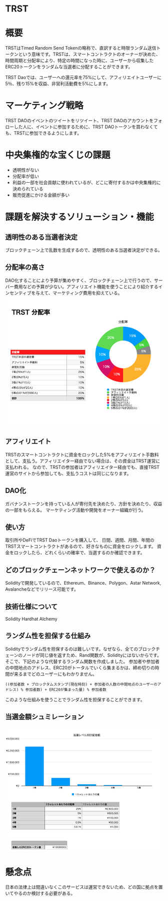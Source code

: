 # TRST

# 概要
TRSTはTimed Random Send Tokenの略称で、直訳すると時限ランダム送信トークンという意味です。TRSTは、スマートコントラクトのオーナーが決めた、時間周期と分配率により、特定の時間になった時に、ユーザーから収集したERC20トークンをランダムな当選者に分配することができます。

TRST Daoでは、ユーザーへの還元率を75%にして、アフィリエイトユーザーに5％、残り15%を収益、非営利活動費を5%にします。

# マーケティング戦略
TRST DAOのイベントのツイートをリツイート、TRST DAOのアカウントをフォローした人に、イベントに参加するために、TRST DAOトークンを買わなくても、TRSTに参加できるようにします。

# 中央集権的な宝くじの課題
- 透明性がない
- 分配率が低い
- 利益の一部を社会貢献に使われているが、どこに寄付するかは中央集権的に決められている
- 販売促進にかける金額が多い

# 課題を解決するソリューション・機能
## 透明性のある当選者決定
ブロックチェーン上で乱数を生成するので、透明性のある当選者決定ができる。

## 分配率の高さ
DAO化することにより予算が集めやすく、ブロックチェーン上で行うので、サーバー費用などの予算が少ない。アフィリエイト機能を使うことにより紹介するインセンティブを与えて、マーケティング費用を抑えている。

![](docs/img/sharing_ratio.png)

## アフィリエイト
TRSTのスマートコントラクトに資金をロックした5%をアフィリエイト手数料として、支払う。アフィリエイター経由でない場合は、その資金はTRST運営に支払われる。
なので、TRSTの参加者はアフィリエイター経由でも、直接TRST運営のサイトから参加しても、支払うコストは同じになります。

## DAO化
ガバナンストークンを持っている人が寄付先を決めたり、方針を決めたり、収益の一部をもらえる。
マーケティング活動や開発をオーナー組織が行う。

## 使い方
取引所やDeFiでTRST Daoトークンを購入して、
日間、週間、月間、年間のTRSTスマートコントラクトがあるので、好きなものに資金をロックします。
資金をロックしたら、どれくらいの確率で、当選するのか確認できます。

## どのブロックチェーンネットワークで使えるのか？
Solidityで開発しているので、Ethereum、Binance、Polygon、Astar Network, Avalancheなどでリリース可能です。

## 技術仕様について
Solidity
Hardhat
Alchemy

## ランダム性を担保する仕組み
Solidityでランダム性を担保するのは難しいです。なぜなら、全てのブロックチェーンのノードが同じ値を返すため、Rand関数が、Solidityにはないからです。
そこで、下記のような代替するランダム関数を作成しました。
参加者や参加者の中間地点のアドレス、ERC20がトータルでいくら集まるかは、締め切りの時間が来るまでどのユーザーにもわかりません。

```
((参加者数 + ブロックタムスタンプ(現在時刻) + 参加者の人数の中間地点のユーザーのアドレス) % 参加者数) + ERC20が集まった量) % 参加者数
```

このような仕組みを使うことでランダム性を担保することができます。

## 当選金額シュミレーション

![](docs/img/money_won.png)

# 懸念点
日本の法律上は間違いなくこのサービスは運営できないため、どの国に拠点を置いてやるのか検討する必要がある。

